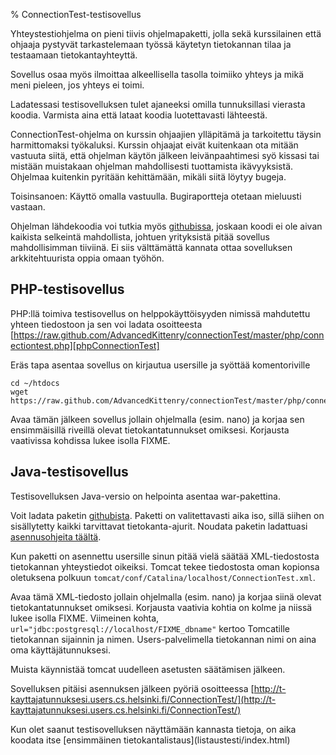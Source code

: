% ConnectionTest-testisovellus
<!-- order: 2 -->

Yhteystestiohjelma on pieni tiivis ohjelmapaketti, jolla sekä 
kurssilainen että ohjaaja pystyvät tarkastelemaan työssä käytetyn tietokannan tilaa
ja testaamaan tietokantayhteyttä.

Sovellus osaa myös ilmoittaa alkeellisella tasolla toimiiko yhteys 
ja mikä meni pieleen, jos yhteys ei toimi.

<alert>
Ladatessasi testisovelluksen tulet ajaneeksi omilla tunnuksillasi 
vierasta koodia. Varmista aina että lataat koodia luotettavasti lähteestä.

ConnectionTest-ohjelma on kurssin ohjaajien ylläpitämä
ja tarkoitettu täysin harmittomaksi työkaluksi.
Kurssin ohjaajat eivät kuitenkaan ota mitään vastuuta siitä, että
ohjelman käytön jälkeen leivänpaahtimesi syö kissasi tai mistään 
muistakaan ohjelman mahdollisesti tuottamista ikävyyksistä.
Ohjelmaa kuitenkin pyritään kehittämään, mikäli siitä löytyy bugeja.

Toisinsanoen: Käyttö omalla vastuulla. Bugiraportteja otetaan mieluusti vastaan.
</alert>

Ohjelman lähdekoodia voi tutkia myös [githubissa][connectionTest],
joskaan koodi ei ole aivan kaikista selkeintä mahdollista,
johtuen yrityksistä pitää sovellus mahdollisimman tiiviinä.
Ei siis välttämättä kannata ottaa sovelluksen arkkitehtuurista oppia omaan työhön.

## PHP-testisovellus

PHP:llä toimiva testisovellus on helppokäyttöisyyden nimissä mahdutettu yhteen tiedostoon
ja sen voi ladata osoitteesta 
[https://raw.github.com/AdvancedKittenry/connectionTest/master/php/connectiontest.php][phpConnectionTest]

Eräs tapa asentaa sovellus on kirjautua usersille ja syöttää komentoriville

```
cd ~/htdocs
wget https://raw.github.com/AdvancedKittenry/connectionTest/master/php/connectiontest.php

```

Avaa tämän jälkeen sovellus jollain ohjelmalla (esim. nano) ja korjaa
sen ensimmäisillä riveillä olevat tietokantatunnukset omiksesi.
Korjausta vaativissa kohdissa lukee isolla FIXME.

## Java-testisovellus

Testisovelluksen Java-versio on helpointa asentaa war-pakettina.

Voit ladata paketin [githubista][javaConnectionTest]. 
Paketti on valitettavasti aika iso, sillä siihen on sisällytetty kaikki tarvittavat tietokanta-ajurit.
Noudata paketin ladattuasi [asennusohjeita täältä]({{rootdir}}pystytys/java-war-paketit.html).

Kun paketti on asennettu usersille sinun pitää vielä säätää
XML-tiedostosta tietokannan yhteystiedot oikeiksi.
Tomcat tekee tiedostosta oman kopionsa oletuksena polkuun 
`tomcat/conf/Catalina/localhost/ConnectionTest.xml`.

Avaa tämä XML-tiedosto jollain ohjelmalla (esim. nano) ja korjaa
siinä olevat tietokantatunnukset omiksesi.
Korjausta vaativia kohtia on kolme ja niissä lukee isolla FIXME.
Viimeinen kohta, `url="jdbc:postgresql://localhost/FIXME_dbname"` 
kertoo Tomcatille tietokannan sijainnin ja nimen. 
Users-palvelimella tietokannan nimi on aina oma käyttäjätunnuksesi.

Muista käynnistää tomcat uudelleen asetusten säätämisen jälkeen.

Sovelluksen pitäisi asennuksen jälkeen pyöriä osoitteessa [http://t-kayttajatunnuksesi.users.cs.helsinki.fi/ConnectionTest/](http://t-kayttajatunnuksesi.users.cs.helsinki.fi/ConnectionTest/)

[connectionTest]: https://github.com/AdvancedKittenry/connectionTest
[javaConnectionTest]: https://raw.github.com/AdvancedKittenry/connectionTest/master/java/dist/ConnectionTest.war
[phpConnectionTest]: https://raw.github.com/AdvancedKittenry/connectionTest/master/php/connectiontest.php

<next>
Kun olet saanut testisovelluksen näyttämään kannasta tietoja,
on aika koodata itse [ensimmäinen tietokantalistaus](listaustesti/index.html)
</next>
